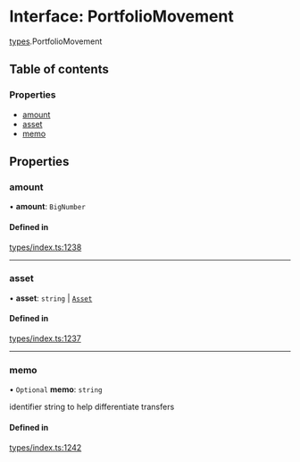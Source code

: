 # Interface: PortfolioMovement

[types](../wiki/types).PortfolioMovement

## Table of contents

### Properties

- [amount](../wiki/types.PortfolioMovement#amount)
- [asset](../wiki/types.PortfolioMovement#asset)
- [memo](../wiki/types.PortfolioMovement#memo)

## Properties

### amount

• **amount**: `BigNumber`

#### Defined in

[types/index.ts:1238](https://github.com/PolymeshAssociation/polymesh-sdk/blob/3d14e829/src/types/index.ts#L1238)

___

### asset

• **asset**: `string` \| [`Asset`](../wiki/api.entities.Asset.Asset)

#### Defined in

[types/index.ts:1237](https://github.com/PolymeshAssociation/polymesh-sdk/blob/3d14e829/src/types/index.ts#L1237)

___

### memo

• `Optional` **memo**: `string`

identifier string to help differentiate transfers

#### Defined in

[types/index.ts:1242](https://github.com/PolymeshAssociation/polymesh-sdk/blob/3d14e829/src/types/index.ts#L1242)
